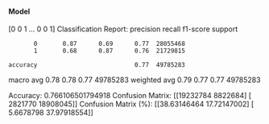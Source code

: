 #### Model
[0 0 1 ... 0 0 1]
Classification Report:
              precision    recall  f1-score   support

           0       0.87      0.69      0.77  28055468
           1       0.68      0.87      0.76  21729815

    accuracy                           0.77  49785283
   macro avg       0.78      0.78      0.77  49785283
weighted avg       0.79      0.77      0.77  49785283

Accuracy: 0.766106501794918
Confusion Matrix:
[[19232784  8822684]
 [ 2821770 18908045]]
Confusion Matrix (%):
[[38.63146464 17.72147002]
 [ 5.6678798  37.97918554]]
